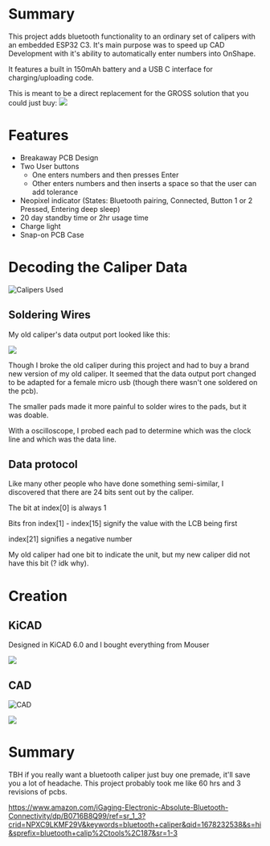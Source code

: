 # Summary
This project adds bluetooth functionality to an ordinary set of calipers with an embedded ESP32 C3. It's main purpose was to speed up CAD Development with it's ability to automatically enter numbers into OnShape.
![]()

It features a built in 150mAh battery and a USB C interface for charging/uploading code. 


This is meant to be a direct replacement for the GROSS solution that you could just buy:
![](https://github.com/Mew463/esp32-caliper/blob/main/images/grossexistingsolution.png)


# Features
- Breakaway PCB Design
- Two User buttons 
    - One enters numbers and then presses Enter
    - Other enters numbers and then inserts a space so that the user can add tolerance
- Neopixel indicator (States: Bluetooth pairing, Connected, Button 1 or 2 Pressed, Entering deep sleep)
- 20 day standby time or 2hr usage time 
- Charge light
- Snap-on PCB Case

# Decoding the Caliper Data
![Calipers Used](https://www.amazon.com/Neiko-01407A-Electronic-Digital-Stainless/dp/B000GSLKIW/ref=sr_1_1_sspa?crid=24I6FXWO3H5A4&keywords=neiko+caliper&qid=1678232283&sprefix=neiko+calip%2Caps%2C243&sr=8-1-spons&psc=1&spLa=ZW5jcnlwdGVkUXVhbGlmaWVyPUExQ0FaOFdNMVQ3TTImZW5jcnlwdGVkSWQ9QTA2ODI2NTAyUTFQWVNNVFVCQkZNJmVuY3J5cHRlZEFkSWQ9QTAyNTI0MDAzRERQVjZMWVAxWTExJndpZGdldE5hbWU9c3BfYXRmJmFjdGlvbj1jbGlja1JlZGlyZWN0JmRvTm90TG9nQ2xpY2s9dHJ1ZQ==)

## Soldering Wires
My old caliper's data output port looked like this:
 
![](https://github.com/Mew463/esp32-caliper/blob/main/images/old%20caliper%20data%20port.png) 

Though I broke the old caliper during this project and had to buy a brand new version of my old caliper. It seemed that the data output port changed to be adapted for a female micro usb (though there wasn't one soldered on the pcb).

The smaller pads made it more painful to solder wires to the pads, but it was doable.

With a oscilloscope, I probed each pad to determine which was the clock line and which was the data line.

## Data protocol
Like many other people who have done something semi-similar, I discovered that there are 24 bits sent out by the caliper.

The bit at index[0] is always 1

Bits fron index[1] - index[15] signify the value with the LCB being first

index[21] signifies a negative number

My old caliper had one bit to indicate the unit, but my new caliper did not have this bit (? idk why).

# Creation
## KiCAD
Designed in KiCAD 6.0 and I bought everything from Mouser

![](https://github.com/Mew463/esp32-caliper/blob/main/images/esp32%20caliper.jpg)

## CAD
![CAD](https://cad.onshape.com/documents/368abd500c875635f19a3005/w/ab7db60efad03bd7d6054350/e/1cf117eaa5e9ddddb41ff0d8?renderMode=0&uiState=6407caa931dacb56d467d292)

![](https://github.com/Mew463/esp32-caliper/blob/main/images/blinkypcbs.gif)

# Summary 
TBH if you really want a bluetooth caliper just buy one premade, it'll save you a lot of headache. This project probably took me like 60 hrs and 3 revisions of pcbs.

https://www.amazon.com/iGaging-Electronic-Absolute-Bluetooth-Connectivity/dp/B0716B8Q99/ref=sr_1_3?crid=NPXC9LKMF29V&keywords=bluetooth+caliper&qid=1678232538&s=hi&sprefix=bluetooth+calip%2Ctools%2C187&sr=1-3